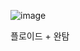 ![image](https://user-images.githubusercontent.com/33195517/209077513-8ee2e0bf-90dd-4a22-bee3-822baafef3d4.png)

플로이드 + 완탐
